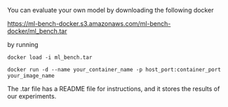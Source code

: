 You can evaluate your own model by downloading the following docker 

https://ml-bench-docker.s3.amazonaws.com/ml-bench-docker/ml_bench.tar

by running

`docker load -i ml_bench.tar`

`docker run -d --name your_container_name -p host_port:container_port your_image_name`

The .tar file has a README file for instructions, and it stores the results of our experiments.

